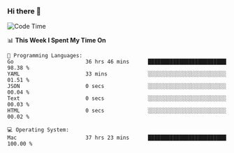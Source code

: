 ### Hi there 👋

<!--
**CrazyCollin/crazycollin** is a ✨ _special_ ✨ repository because its `README.md` (this file) appears on your GitHub profile.

Here are some ideas to get you started:

- 🔭 I’m currently working on ...
- 🌱 I’m currently learning ...
- 👯 I’m looking to collaborate on ...
- 🤔 I’m looking for help with ...
- 💬 Ask me about ...
- 📫 How to reach me: ...
- 😄 Pronouns: ...
- ⚡ Fun fact: ...
-->

<!--START_SECTION:waka-->
![Code Time](http://img.shields.io/badge/Code%20Time-1%2C813%20hrs%2020%20mins-blue)

📊 **This Week I Spent My Time On** 

```text
💬 Programming Languages: 
Go                       36 hrs 46 mins      █████████████████████████   98.38 % 
YAML                     33 mins             ░░░░░░░░░░░░░░░░░░░░░░░░░   01.51 % 
JSON                     0 secs              ░░░░░░░░░░░░░░░░░░░░░░░░░   00.04 % 
Text                     0 secs              ░░░░░░░░░░░░░░░░░░░░░░░░░   00.03 % 
HTML                     0 secs              ░░░░░░░░░░░░░░░░░░░░░░░░░   00.02 % 

💻 Operating System: 
Mac                      37 hrs 23 mins      █████████████████████████   100.00 % 
```


<!--END_SECTION:waka-->
